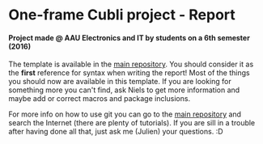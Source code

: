 # One-frame Cubli project - Report
#### Project made @ AAU Electronics and IT by students on a 6th semester (2016)

The template is available in the [main repository](https://github.com/AodhAnd/p6-cubli-main). You should consider it as the __first__ reference for syntax when writing the report! Most of the things you should now are available in this template. If you are looking for something more you can't find, ask Niels to get more information and maybe add or correct macros and package inclusions.

For more info on how to use git you can go to the [main repository](https://github.com/AodhAnd/p6-cubli-main) and search the Internet (there are plenty of tutorials). If you are sill in a trouble after having done all that, just ask me (Julien) your questions. :D